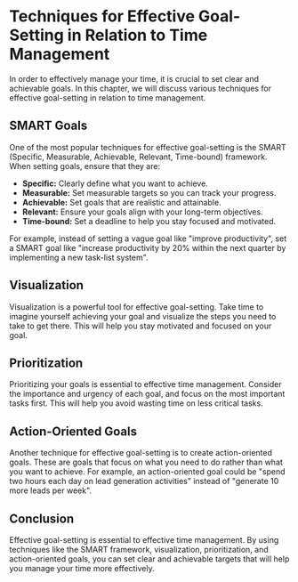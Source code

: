 Techniques for Effective Goal-Setting in Relation to Time Management
===========================================================================================================================

In order to effectively manage your time, it is crucial to set clear and achievable goals. In this chapter, we will discuss various techniques for effective goal-setting in relation to time management.

SMART Goals
-----------

One of the most popular techniques for effective goal-setting is the SMART (Specific, Measurable, Achievable, Relevant, Time-bound) framework. When setting goals, ensure that they are:

* **Specific:** Clearly define what you want to achieve.
* **Measurable:** Set measurable targets so you can track your progress.
* **Achievable:** Set goals that are realistic and attainable.
* **Relevant:** Ensure your goals align with your long-term objectives.
* **Time-bound:** Set a deadline to help you stay focused and motivated.

For example, instead of setting a vague goal like "improve productivity", set a SMART goal like "increase productivity by 20% within the next quarter by implementing a new task-list system".

Visualization
-------------

Visualization is a powerful tool for effective goal-setting. Take time to imagine yourself achieving your goal and visualize the steps you need to take to get there. This will help you stay motivated and focused on your goal.

Prioritization
--------------

Prioritizing your goals is essential to effective time management. Consider the importance and urgency of each goal, and focus on the most important tasks first. This will help you avoid wasting time on less critical tasks.

Action-Oriented Goals
---------------------

Another technique for effective goal-setting is to create action-oriented goals. These are goals that focus on what you need to do rather than what you want to achieve. For example, an action-oriented goal could be "spend two hours each day on lead generation activities" instead of "generate 10 more leads per week".

Conclusion
----------

Effective goal-setting is essential to effective time management. By using techniques like the SMART framework, visualization, prioritization, and action-oriented goals, you can set clear and achievable targets that will help you manage your time more effectively.
